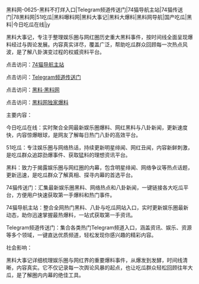 #
黑料网-0625-黑料不打烊入口|Telegram频道传送门|74猫导航主站|74猫传送门|78黑料网|51吃瓜|黑料曝料网|黑料大事记|黑料大爆料|黑料网导航|国产吃瓜|黑料|今日吃瓜在线|jy

黑料大事记，专注于整理娱乐圈与网红圈历史重大黑料事件，按时间线全面呈现爆料经过与舆论发展。内容真实详尽，覆盖广泛，帮助吃瓜群众回顾每一次热点风波，是了解八卦演变过程的权威资料平台。


点击访问：<a href="https://74mao.com/">74猫导航主站</a>

点击访问：<a href="https://74mao.com/">Telegram频道传送门</a>

点击访问：<a href="https://gbs-3wd.pages.dev/">黑料·黑料网</a>

点击访问：<a href="https://gdas.pages.dev/">黑料网独家爆料</a>


主要内容：

今日吃瓜在线：实时聚合全网最新娱乐圈爆料、网红黑料与八卦新闻，更新速度快，内容惊爆眼球，是网友了解每日热门八卦的高效平台。

51吃瓜：专注娱乐圈与网络热话，持续更新明星绯闻、网红丑闻，内容新鲜刺激，是吃瓜群众追踪劲爆事件、获取猛料的理想资讯平台。

黑料：致力于揭露娱乐圈与网红圈的内幕，包含明星绯闻、网络争议等热点话题，更新迅速，是吃瓜群众了解真相、探寻内幕的首选平台。

74猫传送门：汇集最新娱乐圈黑料、网络热点和八卦新闻，一键链接各大吃瓜平台，方便用户快速获取第一手爆料和热门事件。

74猫导航主站：整合全网热门黑料、八卦与吃瓜网站入口，实时更新娱乐圈最新动态，助你迅速掌握最热爆料，一站式获取第一手资讯。

Telegram频道传送门：集合各类热门Telegram频道入口，涵盖资讯、娱乐、资源等多个领域，一键直达优质频道，轻松发现你感兴趣的精彩内容。

社会影响：

黑料大事记详细梳理娱乐圈与网红界的重要爆料事件，从爆发到发酵，时间线清晰，内容真实。它不仅记录每一次舆论风暴的起点，也让吃瓜群众轻松回顾往年大瓜，是了解圈内内幕的绝佳工具。

<span style="display:none;">[Canonical link](）</span>
